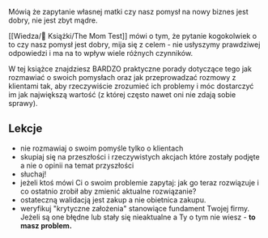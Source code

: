 Mówią że zapytanie własnej matki czy nasz pomysł na nowy biznes jest dobry, nie jest zbyt mądre. 

[[Wiedza/📖 Książki/The Mom Test]] mówi o tym, że pytanie kogokolwiek o to czy nasz pomysł jest dobry, mija się z celem - nie usłyszymy prawdziwej odpowiedzi i ma na to wpływ wiele różnych czynników. 

W tej książce znajdziesz BARDZO praktyczne porady dotyczące tego jak rozmawiać o swoich pomysłach oraz jak przeprowadzać rozmowy z klientami tak, aby rzeczywiście zrozumieć ich problemy i móc dostarczyć im jak największą wartość (z której często nawet oni nie zdają sobie sprawy).

## Lekcje
- nie rozmawiaj o swoim pomyśle tylko o klientach
- skupiaj się na przeszłości i rzeczywistych akcjach które zostały podjęte a nie o opinii na temat przyszłości
- słuchaj!
- jeżeli ktoś mówi Ci o swoim problemie zapytaj: jak go teraz rozwiązuje i co ostatnio zrobił aby zmienić aktualne rozwiązanie?
- ostateczną walidacją jest zakup a nie obietnica zakupu.
- weryfikuj "krytyczne założenia" stanowiące fundament Twojej firmy. Jeżeli są one błędne lub stały się nieaktualne a Ty o tym nie wiesz - **to masz problem.**